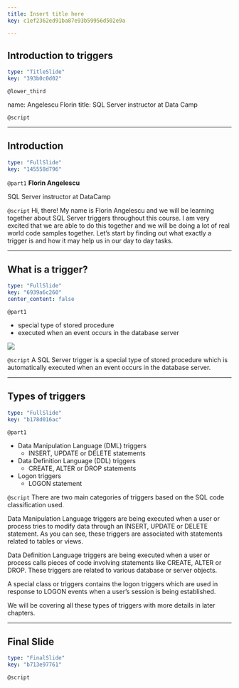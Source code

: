 ```yaml
---
title: Insert title here
key: c1ef2362ed91ba87e93b59956d502e9a

---
```

## Introduction to triggers

```yaml
type: "TitleSlide"
key: "393b0c0d02"
```

`@lower_third`

name: Angelescu Florin
title: SQL Server instructor at Data Camp


`@script`



---
## Introduction

```yaml
type: "FullSlide"
key: "145558d796"
```

`@part1`
**Florin Angelescu**

SQL Server instructor at DataCamp


`@script`
Hi, there! My name is Florin Angelescu and we will be learning together about SQL Server triggers throughout this course.
I am very excited that we are able to do this together and we will be doing a lot of real world code samples together.
Let’s start by finding out what exactly a trigger is and how it may help us in our day to day tasks.


---
## What is a trigger?

```yaml
type: "FullSlide"
key: "6939a6c260"
center_content: false
```

`@part1`
- special type of stored procedure
- executed when an event occurs in the database server

![](https://assets.datacamp.com/production/repositories/4318/datasets/43c9cd0417c458ac6010f1ccc221ef7d7edb0a46/datacamp_trigger_explanation.png)


`@script`
A SQL Server trigger is a special type of stored procedure which is automatically executed when an event occurs in the database server.


---
## Types of triggers

```yaml
type: "FullSlide"
key: "b178d016ac"
```

`@part1`
- Data Manipulation Language (DML) triggers
   - INSERT, UPDATE or DELETE statements
- Data Definition Language (DDL) triggers
   - CREATE, ALTER or DROP statements
- Logon triggers
   - LOGON statement


`@script`
There are two main categories of triggers based on the SQL code classification used.

Data Manipulation Language triggers are being executed when a user or process tries to modify data through an INSERT, UPDATE or DELETE statement. As you can see, these triggers are associated with statements related to tables or views.

Data Definition Language triggers are being executed when a user or process calls pieces of code involving statements like CREATE, ALTER or DROP. These triggers are related to various database or server objects.

A special class or triggers contains the logon triggers which are used in response to LOGON events when a user’s session is being established.

We will be covering all these types of triggers with more details in later chapters.


---
## Final Slide

```yaml
type: "FinalSlide"
key: "b713e97761"
```

`@script`



